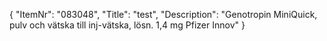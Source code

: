 {
  "ItemNr": "083048",
  "Title": "test",
  "Description": "Genotropin MiniQuick, pulv och vätska till inj-vätska, lösn. 1,4 mg Pfizer Innov"
}